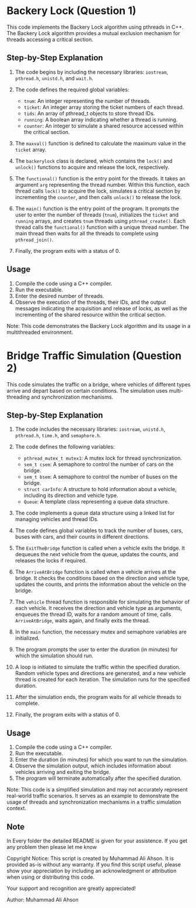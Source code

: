 # Backery Lock (Question 1)

This code implements the Backery Lock algorithm using pthreads in C++. The Backery Lock algorithm provides a mutual exclusion mechanism for threads accessing a critical section.

## Step-by-Step Explanation

1. The code begins by including the necessary libraries: `iostream`, `pthread.h`, `unistd.h`, and `wait.h`.

2. The code defines the required global variables:
   - `tnum`: An integer representing the number of threads.
   - `ticket`: An integer array storing the ticket numbers of each thread.
   - `tids`: An array of pthread_t objects to store thread IDs.
   - `running`: A boolean array indicating whether a thread is running.
   - `counter`: An integer to simulate a shared resource accessed within the critical section.

3. The `maxval()` function is defined to calculate the maximum value in the `ticket` array.

4. The `backerylock` class is declared, which contains the `lock()` and `unlock()` functions to acquire and release the lock, respectively.

5. The `functional()` function is the entry point for the threads. It takes an argument `arg` representing the thread number. Within this function, each thread calls `lock()` to acquire the lock, simulates a critical section by incrementing the `counter`, and then calls `unlock()` to release the lock.

6. The `main()` function is the entry point of the program. It prompts the user to enter the number of threads (`tnum`), initializes the `ticket` and `running` arrays, and creates `tnum` threads using `pthread_create()`. Each thread calls the `functional()` function with a unique thread number. The main thread then waits for all the threads to complete using `pthread_join()`.

7. Finally, the program exits with a status of 0.

## Usage
1. Compile the code using a C++ compiler.
2. Run the executable.
3. Enter the desired number of threads.
4. Observe the execution of the threads, their IDs, and the output messages indicating the acquisition and release of locks, as well as the incrementing of the shared resource within the critical section.

Note: This code demonstrates the Backery Lock algorithm and its usage in a multithreaded environment.


# Bridge Traffic Simulation (Question 2)

This code simulates the traffic on a bridge, where vehicles of different types arrive and depart based on certain conditions. The simulation uses multi-threading and synchronization mechanisms.

## Step-by-Step Explanation

1. The code includes the necessary libraries: `iostream`, `unistd.h`, `pthread.h`, `time.h`, and `semaphore.h`.

2. The code defines the following variables:
   - `pthread_mutex_t mutex1`: A mutex lock for thread synchronization.
   - `sem_t csem`: A semaphore to control the number of cars on the bridge.
   - `sem_t bsem`: A semaphore to control the number of buses on the bridge.
   - `struct carInfo`: A structure to hold information about a vehicle, including its direction and vehicle type.
   - `Queue`: A template class representing a queue data structure.

3. The code implements a queue data structure using a linked list for managing vehicles and thread IDs.

4. The code defines global variables to track the number of buses, cars, buses with cars, and their counts in different directions.

5. The `ExitTheBridge` function is called when a vehicle exits the bridge. It dequeues the next vehicle from the queue, updates the counts, and releases the locks if required.

6. The `ArriveAtBridge` function is called when a vehicle arrives at the bridge. It checks the conditions based on the direction and vehicle type, updates the counts, and prints the information about the vehicle on the bridge.

7. The `vehicle` thread function is responsible for simulating the behavior of each vehicle. It receives the direction and vehicle type as arguments, enqueues the thread ID, waits for a random amount of time, calls `ArriveAtBridge`, waits again, and finally exits the thread.

8. In the `main` function, the necessary mutex and semaphore variables are initialized.

9. The program prompts the user to enter the duration (in minutes) for which the simulation should run.

10. A loop is initiated to simulate the traffic within the specified duration. Random vehicle types and directions are generated, and a new vehicle thread is created for each iteration. The simulation runs for the specified duration.

11. After the simulation ends, the program waits for all vehicle threads to complete.

12. Finally, the program exits with a status of 0.

## Usage

1. Compile the code using a C++ compiler.
2. Run the executable.
3. Enter the duration (in minutes) for which you want to run the simulation.
4. Observe the simulation output, which includes information about vehicles arriving and exiting the bridge.
5. The program will terminate automatically after the specified duration.

Note: This code is a simplified simulation and may not accurately represent real-world traffic scenarios. It serves as an example to demonstrate the usage of threads and synchronization mechanisms in a traffic simulation context.




















## Note
In Every folder the detailed README is given for your assistence. If you get any problem then please let me know

Copyright Notice:
This script is created by Muhammad Ali Ahson. It is provided as-is without any warranty. If you find this script useful, please show your appreciation by including an acknowledgment or attribution when using or distributing this code.

Your support and recognition are greatly appreciated!

Author: Muhammad Ali Ahson
